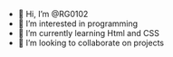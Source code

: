 - 👋 Hi, I’m @RG0102
- 👀 I’m interested in programming
- 🌱 I’m currently learning Html and CSS
- 💞️ I’m looking to collaborate on projects


<!---
RG0102/RG0102 is a ✨ special ✨ repository because its `README.md` (this file) appears on your GitHub profile.
You can click the Preview link to take a look at your changes.
--->
